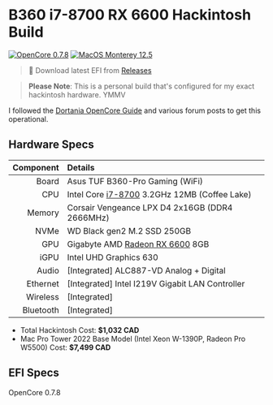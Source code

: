 # B360 i7-8700 RX 6600 Hackintosh Build

[![OpenCore 0.7.8](https://img.shields.io/badge/OpenCore-0.7.8-green)](https://github.com/acidanthera/OpenCorePkg/releases/tag/0.7.8)
[![MacOS Monterey 12.5](https://img.shields.io/badge/macOS-12.5-9cf)](https://www.apple.com/macos/monterey/)

> :file_folder: Download latest EFI from [Releases](https://github.com/gburlet/hackintosh/releases)

> **Please Note**: This is a personal build that's configured for my exact hackintosh hardware. YMMV

I followed the [Dortania OpenCore Guide](https://dortania.github.io/getting-started/) and various forum posts to get this operational.

## Hardware Specs

|         Component | Details                                            |
| ------------: | :------------------------------------------------- |
|         Board | Asus TUF B360-Pro Gaming (WiFi)                                 |
|           CPU | Intel Core [i7-8700](https://ark.intel.com/content/www/us/en/ark/products/126686/intel-core-i78700-processor-12m-cache-up-to-4-60-ghz.html) 3.2GHz 12MB (Coffee Lake)  |
|        Memory | Corsair Vengeance LPX D4 2x16GB (DDR4 2666MHz)      |
|           NVMe | WD Black gen2 M.2 SSD 250GB                   |
|  GPU | Gigabyte AMD [Radeon RX 6600](https://www.amazon.ca/GIGABYTE-Graphics-WINDFORCE-Cooling-GV-R66EAGLE-8GD/dp/B09J2NCD2L) 8GB     |
|         iGPU  | Intel UHD Graphics 630                              |
| Audio | [Integrated] ALC887-VD Analog + Digital |
| Ethernet | [Integrated] Intel I219V Gigabit LAN Controller |
| Wireless | [Integrated]          |
| Bluetooth | [Integrated]  |

- Total Hackintosh Cost: **$1,032 CAD**
- Mac Pro Tower 2022 Base Model (Intel Xeon W-1390P, Radeon Pro W5500) Cost: **$7,499 CAD**

## EFI Specs

OpenCore 0.7.8
